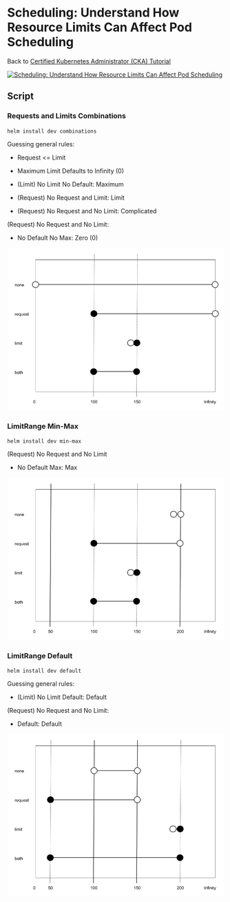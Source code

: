 # Scheduling: Understand How Resource Limits Can Affect Pod Scheduling

Back to [Certified Kubernetes Administrator (CKA) Tutorial](https://github.com/larkintuckerllc/k8s-cka-tutorial)

[![Scheduling: Understand How Resource Limits Can Affect Pod Scheduling](http://img.youtube.com/vi/XXXXX/0.jpg)]()

## Script

### Requests and Limits Combinations

```plaintext
helm install dev combinations
```

Guessing general rules:

* Request <= Limit

* Maximum Limit Defaults to Infinity (0)

* (Limit) No Limit No Default: Maximum

* (Request) No Request and Limit: Limit

* (Request) No Request and No Limit: Complicated

(Request) No Request and No Limit:

* No Default No Max: Zero (0)

![combinations](combinations.png)

### LimitRange Min-Max

```plaintext
helm install dev min-max
```

(Request) No Request and No Limit

* No Default Max: Max

![min-max](min-max.png)

### LimitRange Default

```plaintext
helm install dev default
```

Guessing general rules:

* (Limit) No Limit Default: Default

(Request) No Request and No Limit:

* Default: Default

![default](default.png)
